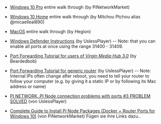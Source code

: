 * [Windows 10 Pro](https://www.youtube.com/watch?v=QBDQeNVRNak) entire walk through (by PiNetworkMarket)

* [Windows 10 Home](https://www.youtube.com/watch?v=D0__7Jw6i0w) entire walk through (by Mitchou Ptchou alias @micaelleal890)

* [MacOS](https://www.hegion.com/setup-guide-for-pi-node/) entire walk through (by Hegion)

* [Windows Defender Instructions](https://www.youtube.com/watch?v=FGTev_X9tXI) (by UslessPlayer) -- Note: that you can enable all ports at once using the range 31400 - 31409. 

* [Port Forwarding Tutorial for users of *Virgin Media Hub 3.0*](https://www.youtube.com/watch?v=WFzSKut0jO4) (by Beardedbob) 

* [Port Forwarding Tutorial for generic router](https://m.youtube.com/watch?v=S6fx8xvkenw&app=m&persist_app=1) (by UslessPlayer) -- Note: Internal IPs often change after reboot, you need to tell your router to follow your computer (e.g. by giving it a static IP or by following its Mac address or name)

* [PI NETWORK..PI Node connection problems with ports #3 PROBLEM SOLVED](https://youtu.be/Zp6iOM5RGAI) (von UslessPlayer)

* [Complete Guide to Install Pi Node Packages  (Docker + Router Ports for Windows 10)](https://www.youtube.com/watch?v=QBDQeNVRNak) (von PiNetworkMarket) Fügen sie ihre Links dazu..